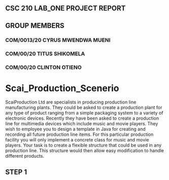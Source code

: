  ## CSC 210 LAB_ONE PROJECT REPORT
 
 

 ## GROUP MEMBERS
 ### COM/0013/20 CYRUS MWENDWA MUENI
 ### COM/00/20   TITUS SHIKOMELA
 ### COM/00/20   CLINTON OTIENO


 

# Scai_Production_Scenerio
ScaiProduction Ltd are specialists in producing production line manufacturing plants. They could be asked to create a production plant for any type of product ranging from a simple packaging system to a variety of electronic devices. Recently they have been asked to create a production line for multimedia devices which include music and movie players. They wish to employee you to design a template in Java for creating and recording all future production line items. For this particular production facility you will only implement a concrete class for music and movie players. Your task is to create a flexible structure that could be used in any production line. This structure would then allow easy modification to handle different products.

## STEP 1

 
